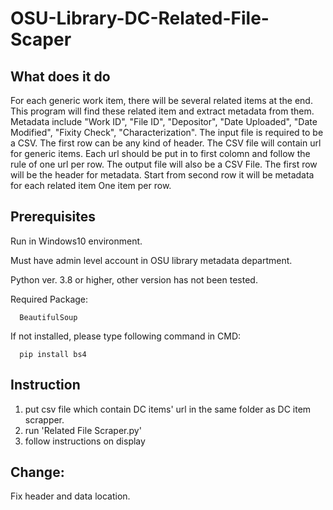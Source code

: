 # OSU-Library-DC-Related-File-Scaper
## What does it do
   For each generic work item, there will be several related items at the end. This program will find these related item and extract metadata from them. Metadata include "Work ID", "File ID", "Depositor", "Date Uploaded", "Date Modified", "Fixity Check",
"Characterization". The input file is required to be a CSV. The first row can be any kind of header. The CSV file will contain url for generic items. Each url should be put in to first colomn and follow the rule of one url per row. The output file will also be a CSV File. The first row will be the header for metadata. Start from second row it will be metadata for each related item One item per row.

## Prerequisites
   Run in Windows10 environment. 
   
   Must have admin level account in OSU library metadata department. 
   
   Python ver. 3.8 or higher, other version has not been tested. 
   
   Required Package: 
      
      BeautifulSoup 
      
   If not installed, please type following command in CMD:
      
      pip install bs4  
      
## Instruction
1. put csv file which contain DC items' url in the same folder as DC item scrapper. 
2. run 'Related File Scraper.py'  
3. follow instructions on display  

## Change:
Fix header and data location.
